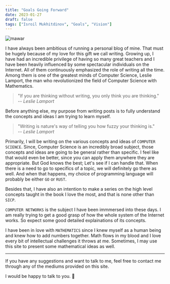 ```yaml
---
title: "Goals Going Forward"
date: 2023-01-27
draft: false
tags: ["Isroil Mukhitdinov", "Goals", "Vision"]
---
```

![mawar](/img/networks.jpg)


I have always been ambitious of running a personal blog of mine. That must be hugely because of my love for this gift we call writing. Growing up, I have had an incredible privilege of having so many great teachers and I have been heavily influenced by some spectacular individuals on the Internet. All of them continuously emphasized the role of writing all the time. Among them is one of the greatest minds of Computer Science, Leslie Lamport, the man who revolutionized the field of Computer Science with Mathematics.

> "If you are thinking without writing, you only think you are thinking."<br>
> -- <cite>Leslie Lamport</cite>

Before anything else, my purpose from writing posts is to fully understand the concepts and ideas I am trying to learn myself. 

> "Writing is nature's way of telling you how fuzzy your thinking is."<br>
> -- <cite>Leslie Lamport</cite>

Primarily, I will be writing on the various concepts and ideas of `COMPUTER SCIENCE`. Since, Computer Science is an incredibly broad subject, those concepts and ideas are going to be general rather than specific. I feel like that would even be better, since you can apply them anywhere they are appropriate. But God knows the best; Let's see if I can handle that. When there is a need to go to specifics of a topic, we will definitely go there as well. And when that happens, my choice of programming language will probably be either `GO` or `RUST`.

Besides that, I have also an intention to make a series on the high level concepts taught in the book I love the most, and that is none other than `SICP`.

`COMPUTER NETWORKS` is the subject I have been immmersed into these days. I am really trying to get a good grasp of how the whole system of the Internet works. So expect some good detailed explainations of its concepts.

I have been in love with `MATHEMATICS` since I knew myself as a human being and knew how to add numbers together. Math flows in my blood and I love every bit of intellectual challenges it throws at me. Sometimes, I may use this site to present some mathematical ideas as well.

---

If you have any suggestions and want to talk to me, feel free to contact me through any of the mediums provided on this site. 

I would be happy to talk to you. &#x1F31D;